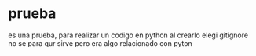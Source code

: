 # prueba
es una prueba, para realizar un codigo en python
al crearlo elegi gitignore no se para qur sirve pero era algo relacionado con pyton
